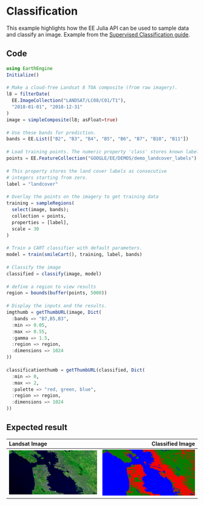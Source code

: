 # Classification

This example highlights how the EE Julia API can be used to sample data and classify an image. Example from the [Supervised Classification guide](https://developers.google.com/earth-engine/guides/classification#code-editor-javascript).

## Code

```julia
using EarthEngine
Initialize()

# Make a cloud-free Landsat 8 TOA composite (from raw imagery).
l8 = filterDate(
  EE.ImageCollection("LANDSAT/LC08/C01/T1"),
  "2018-01-01", "2018-12-31"
)
image = simpleComposite(l8; asFloat=true)

# Use these bands for prediction.
bands = EE.List(["B2", "B3", "B4", "B5", "B6", "B7", "B10", "B11"])

# Load training points. The numeric property 'class' stores known labels.
points = EE.FeatureCollection("GOOGLE/EE/DEMOS/demo_landcover_labels")

# This property stores the land cover labels as consecutive
# integers starting from zero.
label = "landcover"

# Overlay the points on the imagery to get training data
training = sampleRegions(
  select(image, bands);
  collection = points,
  properties = [label],
  scale = 30
)

# Train a CART classifier with default parameters.
model = train(smileCart(), training, label, bands)

# Classify the image
classified = classify(image, model)

# define a region to view results
region = bounds(buffer(points, 5000))

# Display the inputs and the results.
imgthumb = getThumbURL(image, Dict(
  :bands => "B7,B5,B3",
  :min => 0.05,
  :max => 0.55,
  :gamma => 1.5,
  :region => region,
  :dimensions => 1024
))

classificationthumb = getThumbURL(classified, Dict(
  :min => 0,
  :max => 2,
  :palette => "red, green, blue",
  :region => region,
  :dimensions => 1024
))
```

## Expected result

| Landsat Image   | Classified Image |
| :---        |    ----:   |
| ![](../assets/example_classification_l8composite.png) | ![](../assets/example_classification_l8classified.png) |
